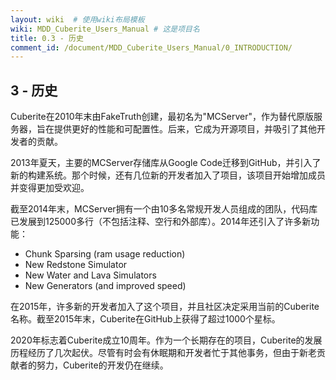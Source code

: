 ```yaml
---
layout: wiki  # 使用wiki布局模板
wiki: MDD_Cuberite_Users_Manual # 这是项目名
title: 0.3 - 历史
comment_id: /document/MDD_Cuberite_Users_Manual/0_INTRODUCTION/
---
```

## 3 - 历史

Cuberite在2010年末由FakeTruth创建，最初名为"MCServer"，作为替代原版服务器，旨在提供更好的性能和可配置性。后来，它成为开源项目，并吸引了其他开发者的贡献。

2013年夏天，主要的MCServer存储库从Google Code迁移到GitHub，并引入了新的构建系统。那个时候，还有几位新的开发者加入了项目，该项目开始增加成员并变得更加受欢迎。

截至2014年末，MCServer拥有一个由10多名常规开发人员组成的团队，代码库已发展到125000多行（不包括注释、空行和外部库）。2014年还引入了许多新功能：

- Chunk Sparsing (ram usage reduction)
- New Redstone Simulator
- New Water and Lava Simulators
- New Generators (and improved speed)

在2015年，许多新的开发者加入了这个项目，并且社区决定采用当前的Cuberite名称。截至2015年末，Cuberite在GitHub上获得了超过1000个星标。

2020年标志着Cuberite成立10周年。作为一个长期存在的项目，Cuberite的发展历程经历了几次起伏。尽管有时会有休眠期和开发者忙于其他事务，但由于新老贡献者的努力，Cuberite的开发仍在继续。
